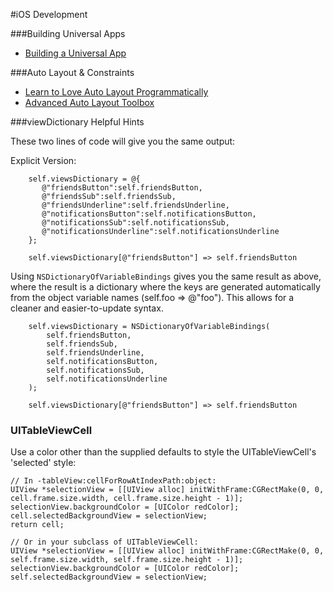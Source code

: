 #iOS Development

###Building Universal Apps

- [Building a Universal App](http://themainthread.com/blog/2014/02/building-a-universal-app.html)

###Auto Layout & Constraints

- [Learn to Love Auto Layout Programmatically](http://www.thinkandbuild.it/learn-to-love-auto-layout-programmatically/)
- [Advanced Auto Layout Toolbox](http://www.objc.io/issue-3/advanced-auto-layout-toolbox.html)

###viewDictionary Helpful Hints

These two lines of code will give you the same output:

Explicit Version:
```obj-c
    self.viewsDictionary = @{
       @"friendsButton":self.friendsButton,
       @"friendsSub":self.friendsSub,
       @"friendsUnderline":self.friendsUnderline,
       @"notificationsButton":self.notificationsButton,
       @"notificationsSub":self.notificationsSub,
       @"notificationsUnderline":self.notificationsUnderline
    };

    self.viewsDictionary[@"friendsButton"] => self.friendsButton
```

Using `NSDictionaryOfVariableBindings` gives you the same result as above, where the result is a dictionary where the keys are generated automatically from the object variable names (self.foo => @"foo"). This allows for a cleaner and easier-to-update syntax.
```obj-c
    self.viewsDictionary = NSDictionaryOfVariableBindings(
        self.friendsButton,
        self.friendsSub,
        self.friendsUnderline,
        self.notificationsButton,
        self.notificationsSub,
        self.notificationsUnderline
    );

    self.viewsDictionary[@"friendsButton"] => self.friendsButton
```


### UITableViewCell

Use a color other than the supplied defaults to style the UITableViewCell's 'selected' style:

```obj-c
// In -tableView:cellForRowAtIndexPath:object:
UIView *selectionView = [[UIView alloc] initWithFrame:CGRectMake(0, 0, cell.frame.size.width, cell.frame.size.height - 1)];
selectionView.backgroundColor = [UIColor redColor];
cell.selectedBackgroundView = selectionView;
return cell;

// Or in your subclass of UITableViewCell:
UIView *selectionView = [[UIView alloc] initWithFrame:CGRectMake(0, 0, self.frame.size.width, self.frame.size.height - 1)];
selectionView.backgroundColor = [UIColor redColor];
self.selectedBackgroundView = selectionView;
```